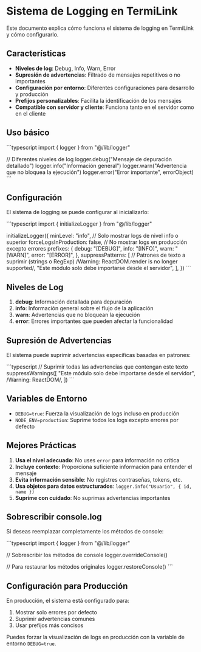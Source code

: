 # Sistema de Logging en TermiLink

Este documento explica cómo funciona el sistema de logging en TermiLink y cómo configurarlo.

## Características

- **Niveles de log**: Debug, Info, Warn, Error
- **Supresión de advertencias**: Filtrado de mensajes repetitivos o no importantes
- **Configuración por entorno**: Diferentes configuraciones para desarrollo y producción
- **Prefijos personalizables**: Facilita la identificación de los mensajes
- **Compatible con servidor y cliente**: Funciona tanto en el servidor como en el cliente

## Uso básico

\`\`\`typescript
import { logger } from "@/lib/logger"

// Diferentes niveles de log
logger.debug("Mensaje de depuración detallado")
logger.info("Información general")
logger.warn("Advertencia que no bloquea la ejecución")
logger.error("Error importante", errorObject)
\`\`\`

## Configuración

El sistema de logging se puede configurar al inicializarlo:

\`\`\`typescript
import { initializeLogger } from "@/lib/logger"

initializeLogger({
  minLevel: "info", // Solo mostrar logs de nivel info o superior
  forceLogsInProduction: false, // No mostrar logs en producción excepto errores
  prefixes: {
    debug: "[DEBUG]",
    info: "[INFO]",
    warn: "[WARN]",
    error: "[ERROR]",
  },
  suppressPatterns: [
    // Patrones de texto a suprimir (strings o RegExp)
    /Warning: ReactDOM.render is no longer supported/,
    "Este módulo solo debe importarse desde el servidor",
  ],
})
\`\`\`

## Niveles de Log

1. **debug**: Información detallada para depuración
2. **info**: Información general sobre el flujo de la aplicación
3. **warn**: Advertencias que no bloquean la ejecución
4. **error**: Errores importantes que pueden afectar la funcionalidad

## Supresión de Advertencias

El sistema puede suprimir advertencias específicas basadas en patrones:

\`\`\`typescript
// Suprimir todas las advertencias que contengan este texto
suppressWarnings([
  "Este módulo solo debe importarse desde el servidor",
  /Warning: ReactDOM/,
])
\`\`\`

## Variables de Entorno

- `DEBUG=true`: Fuerza la visualización de logs incluso en producción
- `NODE_ENV=production`: Suprime todos los logs excepto errores por defecto

## Mejores Prácticas

1. **Usa el nivel adecuado**: No uses `error` para información no crítica
2. **Incluye contexto**: Proporciona suficiente información para entender el mensaje
3. **Evita información sensible**: No registres contraseñas, tokens, etc.
4. **Usa objetos para datos estructurados**: `logger.info("Usuario", { id, name })`
5. **Suprime con cuidado**: No suprimas advertencias importantes

## Sobrescribir console.log

Si deseas reemplazar completamente los métodos de console:

\`\`\`typescript
import { logger } from "@/lib/logger"

// Sobrescribir los métodos de console
logger.overrideConsole()

// Para restaurar los métodos originales
logger.restoreConsole()
\`\`\`

## Configuración para Producción

En producción, el sistema está configurado para:

1. Mostrar solo errores por defecto
2. Suprimir advertencias comunes
3. Usar prefijos más concisos

Puedes forzar la visualización de logs en producción con la variable de entorno `DEBUG=true`.
